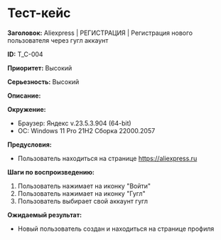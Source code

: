 # Тест-кейс

**Заголовок:**  Aliexpress | РЕГИСТРАЦИЯ | Регистрация нового пользователя через гугл аккаунт

**ID:** T_C-004

 **Приоритет:** Высокий

 **Серьезность:** Высокий

**Описание:**

**Окружение:**  

* Браузер: Яндекс v.23.5.3.904 (64-bit)
* OC: Windows 11 Pro 21H2 Сборка 22000.2057

**Предусловия:**

* Пользователь находиться на странице <https://aliexpress.ru>

**Шаги по воспроизведению:**

1. Пользователь нажимает на иконку "Войти"
2. Пользователь нажимает на иконку "Гугл"
3. Пользователь выбирает свой аккаунт гугл

**Ожидаемый результат:**

* Новый пользователь создан и находиться на странице профиля
